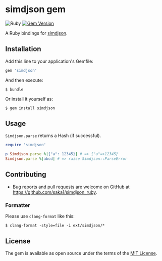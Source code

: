 # simdjson gem
![Ruby](https://github.com/saka1/simdjson_ruby/workflows/Ruby/badge.svg)
[![Gem Version](https://badge.fury.io/rb/simdjson.svg)](https://badge.fury.io/rb/simdjson)

A Ruby bindings for [simdjson](https://github.com/lemire/simdjson).

## Installation

Add this line to your application's Gemfile:

```ruby
gem 'simdjson'
```

And then execute:

    $ bundle

Or install it yourself as:

    $ gem install simdjson

## Usage

`Simdjson.parse` returns a Hash (if successful).

```ruby
require 'simdjson'

p Simdjson.parse %|{"a": 12345}| # => {"a"=>12345}
Simdjson.parse %|abcd| # => raise Simdjson::ParseError
```

## Contributing

- Bug reports and pull requests are welcome on GitHub at https://github.com/saka1/simdjson_ruby.

### Formatter

Please use `clang-format` like this:

```
$ clang-format -style=file -i ext/simdjson/*
```

## License

The gem is available as open source under the terms of the [MIT License](https://opensource.org/licenses/MIT).
